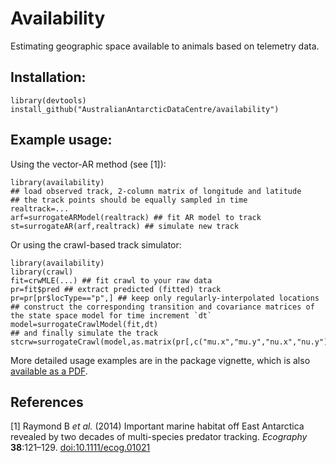 # Availability

Estimating geographic space available to animals based on telemetry data.

## Installation:
```
library(devtools)
install_github("AustralianAntarcticDataCentre/availability")
```

## Example usage:
Using the vector-AR method (see [1]):
```{r}
library(availability)
## load observed track, 2-column matrix of longitude and latitude
## the track points should be equally sampled in time
realtrack=...
arf=surrogateARModel(realtrack) ## fit AR model to track
st=surrogateAR(arf,realtrack) ## simulate new track
```

Or using the crawl-based track simulator:
```{r}
library(availability)
library(crawl)
fit=crwMLE(...) ## fit crawl to your raw data
pr=fit$pred ## extract predicted (fitted) track
pr=pr[pr$locType=="p",] ## keep only regularly-interpolated locations
## construct the corresponding transition and covariance matrices of the state space model for time increment `dt`
model=surrogateCrawlModel(fit,dt)
## and finally simulate the track
stcrw=surrogateCrawl(model,as.matrix(pr[,c("mu.x","mu.y","nu.x","nu.y")]),pr$date)
```

More detailed usage examples are in the package vignette, which is also [available as a PDF](./vignettes/availability.pdf?raw=true).

## References
[1] Raymond B *et al.* (2014) Important marine habitat off East Antarctica revealed by two decades of multi-species predator tracking. *Ecography* **38**:121–129. [doi:10.1111/ecog.01021](http://dx.doi.org/10.1111/ecog.01021)
